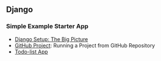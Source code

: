 ## Django

### Simple Example Starter App 

- [Django Setup: The Big Picture](https://github.com/jonfernq/Learning/blob/main/Python/Django/DjangoBigPicture.md) 
- [GitHub Project](https://github.com/jonfernq/Learning/blob/main/Python/Django/GitHubProject.md): Running a Project from GitHub Repository 
- [Todo-list App](https://github.com/jonfernq/Learning/blob/main/Python/Django/ToDoList.md)

